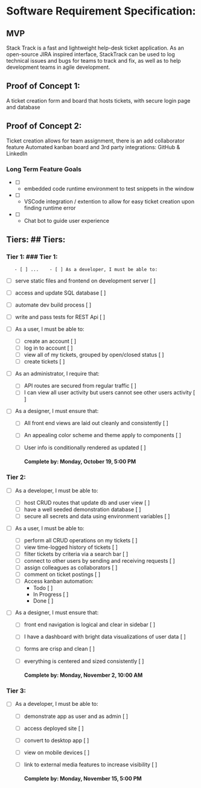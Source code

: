 # Software Requirement Specification:


## MVP

Stack Track is a fast and lightweight help-desk ticket application. As an open-source JIRA inspired interface, StackTrack can be used to log technical issues and bugs for teams to track and fix, as well as to help development teams in agile development. 

## Proof of Concept 1:

A ticket creation form and board that hosts tickets, with secure login page and database

## Proof of Concept 2:

Ticket creation allows for team assignment, there is an add collaborator feature
Automated kanban board and 3rd party integrations: GitHub & LinkedIn

### Long Term Feature Goals

- [ ] - embedded code runtime environment to test snippets in the window
- [ ] - VSCode integration / extention to allow for easy ticket creation upon finding runtime error
- [ ] - Chat bot to guide user experience

## Tiers:	## Tiers:


### Tier 1:	### Tier 1:


       - [ ] ...	- [ ] As a developer, I must be able to:
  - [ ] serve static files and frontend on development server [ ]
  - [ ] access and update SQL database [ ]
  - [ ] automate dev build process [ ]
  - [ ] write and pass tests for REST Api [ ]
- [ ] As a user, I must be able to:
  - [ ] create an account [ ]
  - [ ] log in to account [ ]
  - [ ] view all of my tickets, grouped by open/closed status [ ]
  - [ ] create tickets [ ]
- [ ] As an administrator, I require that:
  - [ ] API routes are secured from regular traffic [ ]
  - [ ] I can view all user activity but users cannot see other users activity [ ]
- [ ] As a designer, I must ensure that:

  - [ ] All front end views are laid out cleanly and consistently [ ]
  - [ ] An appealing color scheme and theme apply to components [ ]
  - [ ] User info is conditionally rendered as updated [ ]

    #### Complete by: Monday, October 19, 5:00 PM

### Tier 2:

- [ ] As a developer, I must be able to:
  - [ ] host CRUD routes that update db and user view [ ]
  - [ ] have a well seeded demonstration database [ ]
  - [ ] secure all secrets and data using environment variables [ ]
- [ ] As a user, I must be able to:
  - [ ] perform all CRUD operations on my tickets [ ]
  - [ ] view time-logged history of tickets [ ]
  - [ ] filter tickets by criteria via a search bar [ ]
  - [ ] connect to other users by sending and receiving requests [ ]
  - [ ] assign colleagues as collaborators [ ]
  - [ ] comment on ticket postings [ ]
  - [ ] Access kanban automation:
    - Todo [ ]
    - In Progress [ ]
    - Done [ ]
- [ ] As a designer, I must ensure that:

  - [ ] front end navigation is logical and clear in sidebar [ ]
  - [ ] I have a dashboard with bright data visualizations of user data [ ]
  - [ ] forms are crisp and clean [ ]
  - [ ] everything is centered and sized consistently [ ]

    #### Complete by: Monday, November 2, 10:00 AM

### Tier 3:

- [ ] As a developer, I must be able to:

  - [ ] demonstrate app as user and as admin [ ]
  - [ ] access deployed site [ ]
  - [ ] convert to desktop app [ ]
  - [ ] view on mobile devices [ ]
  - [ ] link to external media features to increase visibility [ ]

    #### Complete by: Monday, November 15, 5:00 PM
